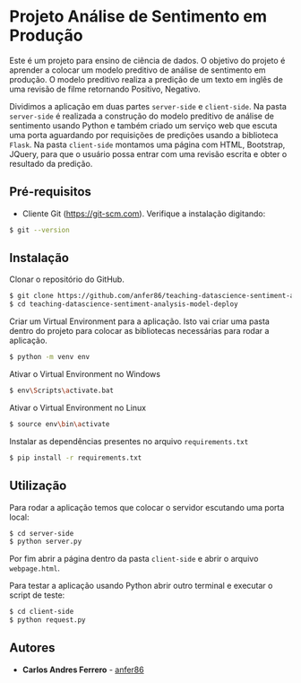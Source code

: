 # Projeto Análise de Sentimento em Produção

Este é um projeto para ensino de ciência de dados. O objetivo do projeto é aprender a colocar um modelo preditivo de análise de sentimento em produção. O modelo preditivo realiza a predição de um texto em inglês de uma revisão de filme retornando Positivo, Negativo.

Dividimos a aplicação em duas partes `server-side` e `client-side`. Na pasta `server-side` é realizada a construção do modelo preditivo de análise de sentimento usando Python e também criado um serviço web que escuta uma porta aguardando por requisições de predições usando a biblioteca `Flask`. Na pasta `client-side` montamos uma página com HTML, Bootstrap, JQuery, para que o usuário possa entrar com uma revisão escrita e obter o resultado da predição.

## Pré-requisitos

* Cliente Git (https://git-scm.com). Verifique a instalação digitando:
```bash
$ git --version
```

## Instalação

Clonar o repositório do GitHub.
```bash
$ git clone https://github.com/anfer86/teaching-datascience-sentiment-analysis-model-deploy.git
$ cd teaching-datascience-sentiment-analysis-model-deploy
```

Criar um Virtual Environment para a aplicação. Isto vai criar uma pasta dentro do projeto para colocar as bibliotecas necessárias para rodar a aplicação.
```bash
$ python -m venv env
```

Ativar o Virtual Environment no Windows
```bash
$ env\Scripts\activate.bat
```

Ativar o Virtual Environment no Linux
```bash
$ source env\bin\activate
```

Instalar as dependências presentes no arquivo `requirements.txt`
```bash
$ pip install -r requirements.txt
```

## Utilização

Para rodar a aplicação temos que colocar o servidor escutando uma porta local:
```bash
$ cd server-side
$ python server.py
```

Por fim abrir a página dentro da pasta `client-side` e abrir o arquivo `webpage.html`.

Para testar a aplicação usando Python abrir outro terminal e executar o script de teste:
```bash
$ cd client-side
$ python request.py
```

## Autores

* **Carlos Andres Ferrero** - [anfer86](https://github.com/anfer86)